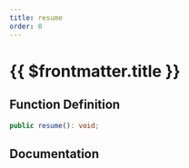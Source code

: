 ```yaml
---
title: resume
order: 0
---
```


# {{ $frontmatter.title }}

## Function Definition

```ts
public resume(): void;
```

## Documentation

<!--@include: ./parts/resume.md-->
